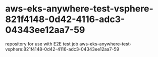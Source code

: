 # aws-eks-anywhere-test-vsphere-821f4148-0d42-4116-adc3-04343ee12aa7-59
repository for use with E2E test job aws-eks-anywhere-test-vsphere:821f4148-0d42-4116-adc3-04343ee12aa7-59
